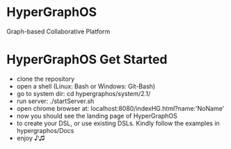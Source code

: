# HyperGraphOS
Graph-based Collaborative Platform

# HyperGraphOS Get Started
- clone the repository
- open a shell (Linux: Bash or Windows: Git-Bash)
- go to system dir: cd hypergraphos/system/2.1/
- run server: ./startServer.sh
- open chrome browser at: localhost:8080/indexHG.html?name:'NoName'
- now you should see the landing page of HyperGraphOS
- to create your DSL, or use existing DSLs. Kindly follow the examples in hypergraphos/Docs
- enjoy ♪♫
